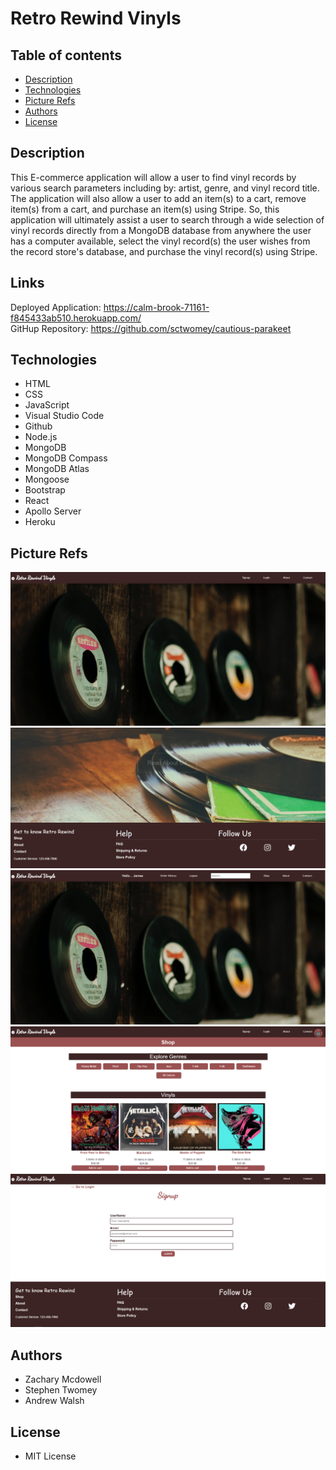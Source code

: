 # Retro Rewind Vinyls

## Table of contents

* [Description](#Description)
* [Technologies](#Technologies)
* [Picture Refs](#Picture-Refs)
* [Authors](#Authors)
* [License](#License)



## Description

This E-commerce application will allow a user to find vinyl records by various search parameters including by: artist, genre, and vinyl record title. The application will also allow a user to add an item(s) to a cart, remove item(s) from a cart, and purchase an item(s) using Stripe. So, this application will ultimately assist a user to search through a wide selection of vinyl records directly from a MongoDB database from anywhere the user has a computer available, select the vinyl record(s) the user wishes from the record store's database, and purchase the vinyl record(s) using Stripe.

## Links

Deployed Application: https://calm-brook-71161-f845433ab510.herokuapp.com/<br>
GitHup Repository: https://github.com/sctwomey/cautious-parakeet

## Technologies

* HTML
* CSS
* JavaScript
* Visual Studio Code
* Github
* Node.js
* MongoDB
* MongoDB Compass
* MongoDB Atlas
* Mongoose
* Bootstrap
* React
* Apollo Server
* Heroku

## Picture Refs

<img src="/client/public/images/homepage-top.PNG" alt="Record Store Homepage1 File Image" title="Record Store Homepage1 File Screenshot">
<img src="/client/public/images/homepage-bottom.PNG" alt="Record Store Homepage2 File Image" title="Record Store Homepage2 File Screenshot">
<img src="client/public/images/homepage-logged-in.PNG" alt="Record Store Homepage Logged In File Image" title="Record Store Homepage Logged In File Screenshot">
<img src="/client/public/images/shoppage-top.PNG" alt="Record Store Shop Page File Image" title="Record Store Shop Page File Screenshot">
<img src="/client/public/images/signup-page.PNG" alt="Record Store Signup Page File Image" title="Record Store Signup Page File Screenshot">

## Authors

* Zachary Mcdowell
* Stephen Twomey
* Andrew Walsh

## License

* MIT License
